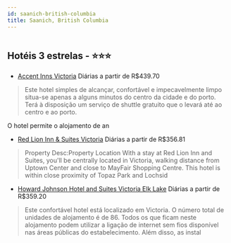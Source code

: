 ```yaml
---
id: saanich-british-columbia
title: Saanich, British Columbia
---
```


<center><img src="http://photos.hotelbeds.com/giata/06/069885/069885a_hb_a_002.jpg" alt="" /></center>


## Hotéis 3 estrelas - ⭐️⭐️⭐️

-    [Accent Inns Victoria](https://www.hurb.com/hoteis/saanich/accent-inns-victoria-JNP-JP770598?cmp=18055) Diárias a partir de R$439.70
   > Este hotel simples de alcançar, confortável e impecavelmente limpo situa-se apenas a alguns minutos do centro da cidade e do porto. Terá à disposição um serviço de shuttle gratuito que o levará até ao centro e ao porto.

O hotel permite o alojamento de an
-    [Red Lion Inn & Suites Victoria](https://www.hurb.com/hoteis/saanich/red-lion-inn-suites-victoria-JNP-JP223258?cmp=18055) Diárias a partir de R$356.81
   > Property Desc:Property Location With a stay at Red Lion Inn and Suites, you&apos;ll be centrally located in Victoria, walking distance from Uptown Center and close to MayFair Shopping Centre.  This hotel is within close proximity of Topaz Park and Lochsid
-    [Howard Johnson Hotel and Suites Victoria Elk Lake](https://www.hurb.com/hoteis/saanich/howard-johnson-hotel-and-suites-victoria-elk-lake-JNP-JP091086?cmp=18055) Diárias a partir de R$359.20
   > Este confortável hotel está localizado em Victoria. O número total de unidades de alojamento é de 86. Todos os que ficam neste alojamento podem utilizar a ligação de internet sem fios disponível nas áreas públicas do estabelecimento. Além disso, as instal
